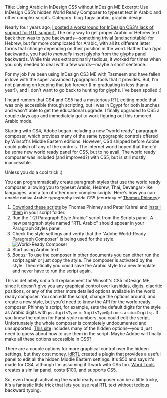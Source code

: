 Title: Using Arabic in InDesign CS5 without InDesign ME
Excerpt: Use InDesign CS5&rsquo;s hidden World Ready Composer to typeset text in Arabic and other complex scripts.
Category: blog
Tags: arabic, graphic design


Nearly four years ago, [I posted a workaround for InDesign CS3's lack of support for RTL support.](http://www.andrewheiss.com/blog/2007/09/17/using-arabic-in-indesign-without-indesign-me/) The only way to get proper Arabic or Hebrew text back then was to type backwards—something trivial (and scriptable) for Hebrew, but far more complicated for Arabic, with all its different letter forms that change depending on their position in the word. Rather than *type* backwards, you had to *manually* insert glyphs from the glyphs panel backwards. While this was extraordinarily tedious, it worked for times when you only needed to deal with a few words—maybe a short sentence.

For my job I've been using InDesign CS3 ME with Tasmeem and have fallen in love with the super advanced typographic tools that it provides. But, I'm not planning on keeping that job forever (I'm graduating in less than a year!), and I don't want to go back to hunting for glyphs. I've been spoiled :)

I heard rumors that CS4 and CS5 had a mysterious RTL editing mode that was only accessible through scripting, but I was in Egypt for both launches and wasn't able to get the educational upgrade. I finally upgraded to CS5 a couple days ago and immediately got to work figuring out this rumored Arabic mode. 

Starting with CS4, Adobe began including a new "world ready" paragraph composer, which provides many of the same typographic controls offered by Winsoft's Middle Eastern editions. However, CS4 shipped before Adobe could polish off any of the controls. The internet world hoped that there'd be some new world ready panel for CS5, but to no avail. The world ready composer was included (and improved?) with CS5, but is still mostly inaccessible.

Unless you do a cool trick :)

You can programmatically create paragraph styles that use the world ready composer, allowing you to typeset Arabic, Hebrew, Thai, Devangari-like languages, and a ton of other more complex scripts. Here's how you can enable native Arabic typography inside CS5 (courtesy of [Thomas Phinney](http://www.thomasphinney.com/2009/01/adobe-world-ready-composer/)):

1. [Download these scripts](http://www.thomasphinney.com/wp-content/uploads/2009/01/r2l_scripts_for_id_cs4.zip) by Thomas Phinney and Peter Kahrel and [install them](http://www.danrodney.com/scripts/directions-installingscripts.html) in your script folder.
2. Run the "r2l Paragraph Style Arabic" script from the Scripts panel. A new paragraph style named "RTL Arabic" should appear in your Paragraph Styles panel.
3. Check the style settings and verify that the "Adobe World-Ready Paragraph Composer" is being used for the style.  
![World-Ready Composer](http://files.andrewheiss.com/images/world-ready.png "World-Ready Composer")
4. Start using Arabic text!
5. *Bonus:* To use the composer in other documents you can either run the script again or just copy the style. The composer is activated by the style. Theoretically you could save the Arabic style to a new template and never have to run the script again.

This is definitely *not* a full replacement for Winsoft's CS5 InDesign ME, since it doesn't give you any graphical control over kashidas, digits, diacritic positions, or any of the other more detailed options available in the world ready composer. You can edit the script, change the options around, and create a new style, but you'd need to know the API for the world ready composer. Phinney's script, for example, sets the default digits for the style as Arabic digits with `ps.digitsType = DigitsTypeOptions.arabicDigits;`. If you knew the option for Farsi-style numbers, you could edit the script. Unfortunately the whole composer is completely undocumented and unsupported. [This site](http://indesigning.net/right-to-left-arabic-hebrew-hindi-in-indesign-cs4-none-me) includes many of the hidden options—you'd just need to guess about how to use them in the script. Maybe Adobe will finally make all these options accessible in CS6?

There are a couple options for more graphical control over the hidden settings, but they cost money. [idRTL](https://sites.google.com/site/adoberighttoleft/Home) created a plugin that provides a useful panel to edit all the hidden Middle Eastern settings. It's $50 and says it's made for CS4, although I'm assuming it'll work with CS5 too. [Word Tools](http://in-tools.com/products/plugins/world-tools/) creates a similar panel, costs $100, and supports CS5. 

So, even though activating the world ready composer can be a little tricky, it's a fantastic little trick that lets you use real RTL text without tedious backward typing. 

